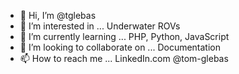 - 👋 Hi, I’m @tglebas
- 👀 I’m interested in ... Underwater ROVs
- 🌱 I’m currently learning ... PHP, Python, JavaScript
- 💞️ I’m looking to collaborate on ... Documentation
- 📫 How to reach me ... LinkedIn.com @tom-glebas

<!---
tglebas/tglebas is a ✨ special ✨ repository because its `README.md` (this file) appears on your GitHub profile.
You can click the Preview link to take a look at your changes.
--->
